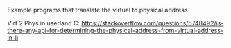 Example programs that translate the virtual to physical address

Virt 2 Phys in userland C: https://stackoverflow.com/questions/5748492/is-there-any-api-for-determining-the-physical-address-from-virtual-address-in-li
